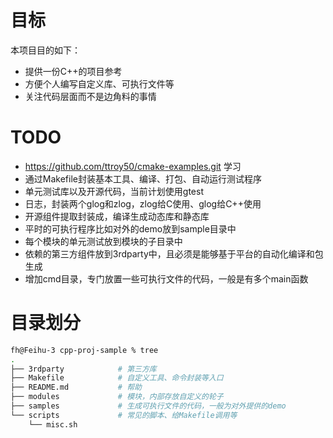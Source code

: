 # 目标
本项目目的如下：
- 提供一份C++的项目参考
- 方便个人编写自定义库、可执行文件等
- 关注代码层面而不是边角料的事情

# TODO
- https://github.com/ttroy50/cmake-examples.git 学习
- 通过Makefile封装基本工具、编译、打包、自动运行测试程序
- 单元测试库以及开源代码，当前计划使用gtest
- 日志，封装两个glog和zlog，zlog给C使用、glog给C++使用
- 开源组件提取封装成，编译生成动态库和静态库
- 平时的可执行程序比如对外的demo放到sample目录中
- 每个模块的单元测试放到模块的子目录中
- 依赖的第三方组件放到3rdparty中，且必须是能够基于平台的自动化编译和包生成
- 增加cmd目录，专门放置一些可执行文件的代码，一般是有多个main函数


# 目录划分
```bash
fh@Feihu-3 cpp-proj-sample % tree
.
├── 3rdparty            # 第三方库
├── Makefile            # 自定义工具、命令封装等入口
├── README.md           # 帮助
├── modules             # 模块，内部存放自定义的轮子
├── samples             # 生成可执行文件的代码，一般为对外提供的demo
└── scripts             # 常见的脚本、给Makefile调用等
    └── misc.sh
```